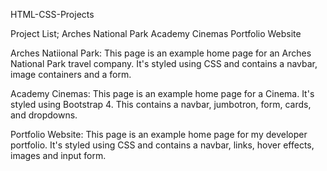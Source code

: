 HTML-CSS-Projects

Project List;
Arches National Park
Academy Cinemas
Portfolio Website

Arches Natiional Park:
This page is an example home page for an Arches National Park travel company. It's styled using CSS and contains a navbar, image containers and a form.

Academy Cinemas:
This page is an example home page for a Cinema. It's styled using Bootstrap 4. This contains a navbar, jumbotron, form, cards, and dropdowns.

Portfolio Website:
This page is an example home page for my developer portfolio. It's styled using CSS and contains a navbar, links, hover effects, images and input form.